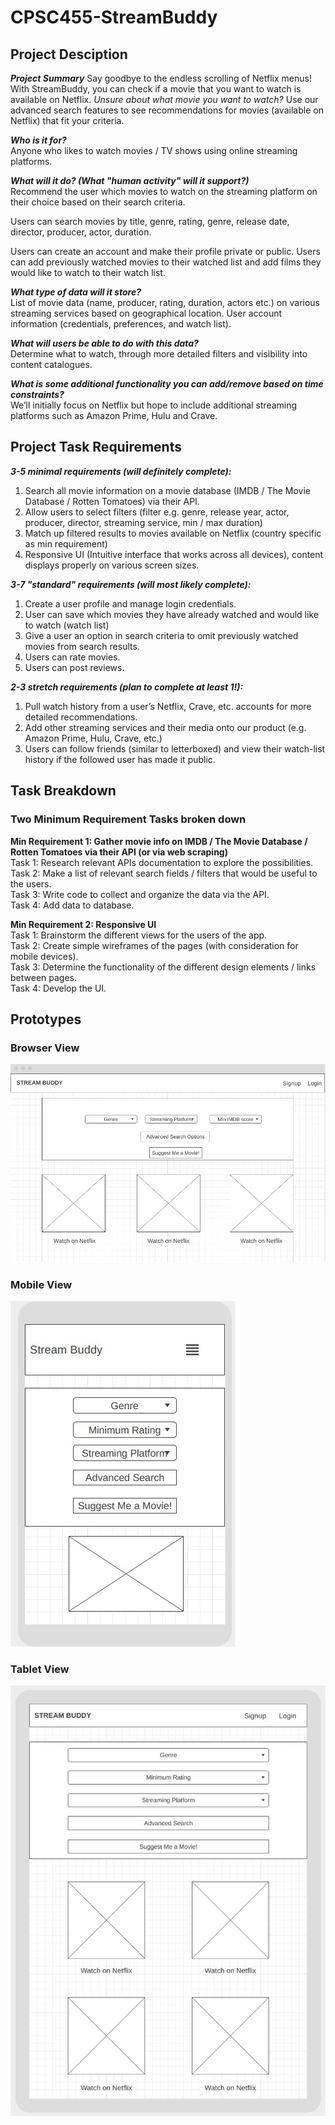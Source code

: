 # CPSC455-StreamBuddy

## Project Desciption

***Project Summary*** 
Say goodbye to the endless scrolling of Netflix menus! With StreamBuddy, you can check if a movie that you want to watch is available on Netflix. 
_Unsure about what movie you want to watch?_
Use our advanced search features to see recommendations for movies (available on Netflix) that fit your criteria.

***Who is it for?***  
Anyone who likes to watch movies / TV shows using online streaming platforms.

***What will it do? (What "human activity" will it support?)***  
Recommend the user which movies to watch on the streaming platform on their choice based on their search criteria. 

Users can search movies by title, genre, rating, genre, release date, director, producer, actor, duration.

Users can create an account and make their profile private or public. Users can add previously watched movies to their watched list and add films they would like to watch to their watch list. 

***What type of data will it store?***  
List of movie data (name, producer, rating, duration, actors etc.) on various streaming services based on geographical location.
User account information (credentials, preferences, and watch list).

***What will users be able to do with this data?***  
Determine what to watch, through more detailed filters and visibility into content catalogues. 

***What is some additional functionality you can add/remove based on time constraints?***  
We’ll initially focus on Netflix but hope to include additional streaming platforms such as Amazon Prime, Hulu and Crave. 


## Project Task Requirements
***3-5 minimal requirements (will definitely complete):***  
1. Search all movie information on a movie database (IMDB / The Movie Database / Rotten Tomatoes) via their API.
2. Allow users to select filters (filter e.g. genre, release year, actor, producer, director, streaming service, min / max duration)
3. Match up filtered results to movies available on Netflix (country specific as min requirement)
4. Responsive UI (Intuitive interface that works across all devices), content displays properly on various screen sizes.
  
***3-7 "standard" requirements (will most likely complete):***  
1. Create a user profile and manage login credentials.
2. User can save which movies they have already watched and would like to watch (watch list)
3. Give a user an option in search criteria to omit previously watched movies from search results.
4. Users can rate movies.
5. Users can post reviews.

***2-3 stretch requirements (plan to complete at least 1!):***  
1. Pull watch history from a user’s Netflix, Crave, etc. accounts for more detailed recommendations.
2. Add other streaming services and their media onto our product (e.g. Amazon Prime, Hulu, Crave, etc.)
3. Users can follow friends (similar to letterboxed) and view their watch-list history if the followed user has made it public.


## Task Breakdown
### Two Minimum Requirement Tasks broken down

**Min Requirement 1: Gather movie info on IMDB / The Movie Database / Rotten Tomatoes via their API (or via web scraping)**  
Task 1: Research relevant  APIs documentation to explore the possibilities.  
Task 2: Make a list of relevant search fields / filters that would be useful to the users.  
Task 3: Write code to collect and organize the data via the API.  
Task 4: Add data to database.

**Min Requirement 2: Responsive UI**  
Task 1: Brainstorm the different views for the users of the app.  
Task 2: Create simple wireframes of the pages (with consideration for mobile devices).  
Task 3: Determine the functionality of the different design elements / links between pages.  
Task 4: Develop the UI.


## Prototypes

### Browser View
![](/images/browser-desktop.jpg)

### Mobile View
![](/images/mobile.jpg)

### Tablet View
![](/images/tablet.jpg)

